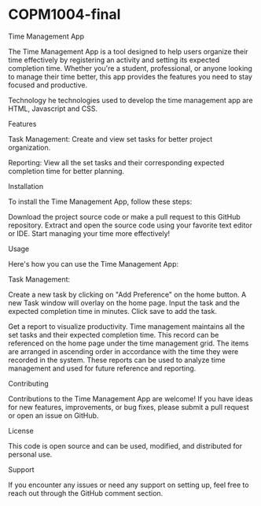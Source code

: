 # COPM1004-final
Time Management App

The Time Management App is a tool designed to help users organize their time effectively by registering an activity and setting its expected completion time. Whether you're a student, professional, or anyone looking to manage their time better, this app provides the features you need to stay focused and productive.

Technology
he technologies used to develop the time management app are HTML, Javascript and CSS.

Features

Task Management: Create and view set tasks for better project organization.

Reporting: View all the set tasks and their corresponding expected completion time for better planning.

Installation

To install the Time Management App, follow these steps:

Download the project source code or make a pull request to this GitHub repository.
Extract and open the source code using your favorite text editor or IDE.
Start managing your time more effectively!

Usage

Here's how you can use the Time Management App:

Task Management:

Create a new task by clicking on "Add Preference" on the home button.
A new Task window will overlay on the home page.
Input the task and the expected completion time in minutes.
Click save to add the task.

Get a report to visualize productivity.
Time management maintains all the set tasks and their expected completion time.
This record can be referenced on the home page under the time management grid.
The items are arranged in ascending order in accordance with the time they were recorded in the system.
These reports can be used to analyze time management and used for future reference and reporting.

Contributing

Contributions to the Time Management App are welcome! If you have ideas for new features, improvements, or bug fixes, please submit a pull request or open an issue on GitHub.

License

This code is open source and can be used, modified, and distributed for personal use.

Support

If you encounter any issues or need any support on setting up, feel free to reach out through the GitHub comment section.
